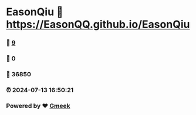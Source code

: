 # EasonQiu :link: https://EasonQQ.github.io/EasonQiu 
### :page_facing_up: [9](https://EasonQQ.github.io/EasonQiu/tag.html) 
### :speech_balloon: 0 
### :hibiscus: 36850 
### :alarm_clock: 2024-07-13 16:50:21 
### Powered by :heart: [Gmeek](https://github.com/Meekdai/Gmeek)
